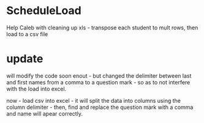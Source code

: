 # ScheduleLoad
Help Caleb with cleaning up xls  - transpose each student to mult rows, then load to a csv file

# update
will modify the code soon enout - but changed the delimiter between last and first names from a comma to a question mark - so as to not interfere with the load into excel.

now - load csv into excel - it will split the data into columns using the column delimiter -
 then, find and replace the question mark with a comma
 and name will apear correctly.
 
